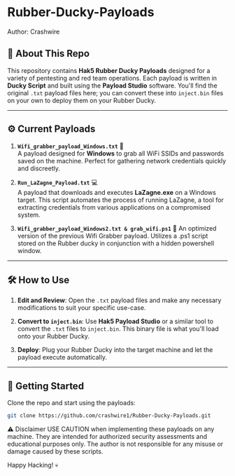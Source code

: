 # Rubber-Ducky-Payloads
Author: Crashwire

## 🎯 About This Repo

This repository contains **Hak5 Rubber Ducky Payloads** designed for a variety of pentesting and red team operations. Each payload is written in **Ducky Script** and built using the **Payload Studio** software. You'll find the original `.txt` payload files here; you can convert these into `inject.bin` files on your own to deploy them on your Rubber Ducky.

---

## ⚙️ Current Payloads

1. **`Wifi_grabber_payload_Windows.txt`** 📶  
   A payload designed for **Windows** to grab all WiFi SSIDs and passwords saved on the machine. Perfect for gathering network credentials quickly and discreetly.

2. **`Run_LaZagne_Payload.txt`** 💻  
   A payload that downloads and executes **LaZagne.exe** on a Windows target. This script automates the process of running LaZagne, a tool for extracting credentials from various applications on a compromised system.

3. **`Wifi_grabber_payload_Windows2.txt & grab_wifi.ps1`** 📶
   An optimized version of the previous Wifi Grabber payload. Utilizes a .ps1 script stored on the Rubber ducky in conjunction with a hidden powershell window. 

---

## 🛠️ How to Use

1. **Edit and Review**: Open the `.txt` payload files and make any necessary modifications to suit your specific use-case.
   
2. **Convert to `inject.bin`**: Use **Hak5 Payload Studio** or a similar tool to convert the `.txt` files to `inject.bin`. This binary file is what you'll load onto your Rubber Ducky.

3. **Deploy**: Plug your Rubber Ducky into the target machine and let the payload execute automatically.

---

## 🚀 Getting Started

Clone the repo and start using the payloads:

```bash
git clone https://github.com/crashwire1/Rubber-Ducky-Payloads.git
```

⚠️ Disclaimer
USE CAUTION when implementing these payloads on any machine. They are intended for authorized security assessments and educational purposes only. The author is not responsible for any misuse or damage caused by these scripts.

Happy Hacking! 💀


